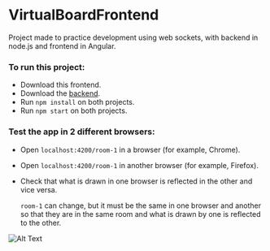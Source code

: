 # VirtualBoardFrontend

Project made to practice development using web sockets, with backend in node.js and frontend in Angular.

### To run this project:
- Download this frontend.
- Download the [backend](https://github.com/monica-00/Virtual-Board-Backend).
- Run `npm install` on both projects.
- Run `npm start` on both projects.

### Test the app in 2 different browsers:
- Open `localhost:4200/room-1` in a browser (for example, Chrome).
- Open `localhost:4200/room-1` in another browser (for example, Firefox).
- Check that what is drawn in one browser is reflected in the other and vice versa.


    `room-1` can change, but it must be the same in one browser and another so that they are in the same room and what is drawn by one is reflected to the other.


![Alt Text](https://i.imgur.com/UTztFFz.gif)
